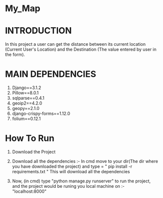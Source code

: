 # My_Map

# INTRODUCTION

In this project a user can get the distance between its current location (Current User's Location) and the Destination (The value entered by user in the form).


# MAIN DEPENDENCIES

1. Django==3.1.2
2. Pillow==8.0.1
3. sqlparse==0.4.1
4. geoip2==4.2.0      
5. geopy==2.1.0 
6. django-crispy-forms==1.12.0     
7. folium==0.12.1

# How To Run

1. Download the Project

2. Download all the dependencies :- 
In cmd move to your dir(The dir where you have downloaded the project) and type = " pip install -r requirements.txt "
This will download all the dependencies

3. Now, (in cmd) type "python manage.py runserver" to run the project, and the project would be runing you local machine on :- "localhost:8000"
